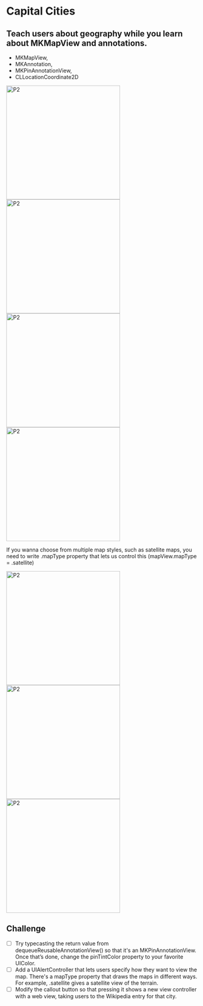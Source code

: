 # Capital Cities

## Teach users about geography while you learn about MKMapView and annotations.

- MKMapView, 
- MKAnnotation, 
- MKPinAnnotationView, 
- CLLocationCoordinate2D


<img width="300" alt="P2" src="https://sun9-39.userapi.com/impg/HibXzNvvC2y9TCgpgzIsV67Erfl5H5Dnk2krcA/5j566rBBz9Y.jpg?size=996x2160&quality=95&sign=959c02acdba0bc79f8aaf33695c77c66&type=album"> <img width="300" alt="P2" src="https://sun9-14.userapi.com/impg/U5i7LkeZwdO0BoP3iU7SoI7Pjij5zMN2dyLqPg/QM0mpVqsrek.jpg?size=996x2160&quality=95&sign=7f9ef2bff963a1cdb735c6c6ec666c13&type=album"> <img width="300" alt="P2" src="https://sun9-62.userapi.com/impg/Kkdc59KchyKyR3JJdvSHIoB2SfVvS2_8YVQfHw/F_F0jrtnGe4.jpg?size=828x1792&quality=95&sign=0565fbc3e4a0278ea05328ace3749856&type=album"> <img width="300" alt="P2" src="https://sun9-13.userapi.com/impg/i7m09H3FTiXPHJTQrWl2BqHzdVDjrRVgqnlWqA/IFZty2QVSXI.jpg?size=828x1792&quality=95&sign=5354794b7dec493f6b041f959d6903cd&type=album"> 
 
 
If you wanna choose from multiple map styles, such as satellite maps, you need to write .mapType property that lets us control this (mapView.mapType = .satellite)

<img width="300" alt="P2" src="https://sun9-19.userapi.com/impg/rcK36bhDr5Ms_tjI4Mc4L8bs1bjfJaj9XmIi1w/xT4euk_jWis.jpg?size=828x1792&quality=95&sign=4eca7b2c7823c46992b0dada5aee86bd&type=album"> <img width="300" alt="P2" src="https://sun9-12.userapi.com/impg/KTywGSpeDXGZ-7dOKmkYIDrm3ZG674PUXvg7Tw/QybV1oRcu_A.jpg?size=828x1792&quality=95&sign=c48038fd4a9ed8d977722845494e0393&type=album"> <img width="300" alt="P2" src="https://sun9-37.userapi.com/impg/iI5sKxIl66ef4-koILAMN6Kv-VsErics82sK-A/TA39IEPPCbk.jpg?size=828x1792&quality=95&sign=fac047d9f55ed3335db18186d8f96aa4&type=album">


## Challenge

- [ ] Try typecasting the return value from dequeueReusableAnnotationView() so that it's an MKPinAnnotationView. Once that’s done, change the pinTintColor property to your favorite UIColor.
- [ ] Add a UIAlertController that lets users specify how they want to view the map. There's a mapType property that draws the maps in different ways. For example, .satellite gives a satellite view of the terrain.
- [ ] Modify the callout button so that pressing it shows a new view controller with a web view, taking users to the Wikipedia entry for that city.
